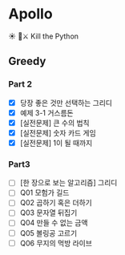 # Apollo
☀ 🐍⚔ Kill the Python
## Greedy
### Part 2
- [x] 당장 좋은 것만 선택하는 그리디
- [x] 예제 3-1 거스름돈
- [x] [실전문제] 큰 수의 법칙
- [x] [실전문제] 숫자 카드 게임
- [x] [실전문제] 1이 될 때까지
### Part3
- [ ] [한 장으로 보는 알고리즘] 그리디
- [ ] Q01 모험가 길드
- [ ] Q02 곱하기 혹은 더하기
- [ ] Q03 문자열 뒤집기
- [ ] Q04 만들 수 없는 금액
- [ ] Q05 볼링공 고르기
- [ ] Q06 무지의 먹방 라이브
